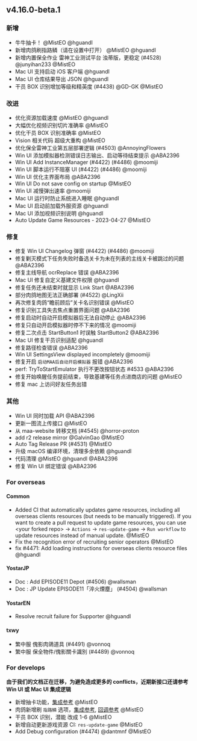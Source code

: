 ## v4.16.0-beta.1

### 新增

- 牛牛抽卡！ @MistEO @hguandl
- 新增肉鸽刷指路鳞（请在设置中打开） @MistEO @hguandl
- 新增内置保全作业 雷神工业测试平台 浊蒂版，更稳定 (#4528) @junyihan233 @MistEO
- Mac UI 支持启动 iOS 客户端 @hguandl
- Mac UI 仓库结果导出 JSON @hguandl
- 干员 BOX 识别增加等级和精英度 (#4438) @GD-GK @MistEO

### 改进

- 优化资源加载速度 @MistEO @hguandl
- 大幅优化视频识别切片准确率 @MistEO
- 优化干员 BOX 识别准确率 @MistEO
- Vision 相关代码 超级大重构 @MistEO
- 优化保全雷神工业第五层部署逻辑 (#4503) @AnnoyingFlowers
- Win UI 添加模拟器检测错误日志输出、启动等待结束提示 @ABA2396
- Win UI Add InstanceManager (#4422) (#4486) @moomiji
- Win UI 脚本运行不阻塞 UI (#4422) (#4486) @moomiji
- Win UI 优化主界面布局 @ABA2396
- Win UI Do not save config on startup @MistEO
- Win UI 减慢弹出速率 @moomiji
- Mac UI 运行时防止系统进入睡眠 @hguandl
- Mac UI 启动前加载外服资源 @hguandl
- Mac UI 添加视频识别说明 @hguandl
- Auto Update Game Resources - 2023-04-27 @MistEO

### 修复

- 修复 Win UI Changelog 弹窗 (#4422) (#4486) @moomiji
- 修复剿灭模式下任务失败时备选关卡为未在列表的主线关卡被跳过的问题 @ABA2396
- 修复主线导航 ocrReplace 错误 @ABA2396
- Mac UI 修复自定义基建文件权限 @hguandl
- 修复任务还未结束时就显示 Link Start @ABA2396
- 部分肉鸽地图无法正确部署 (#4522) @LingXii
- 再次修复肉鸽“瞻前顾后”关卡名识别错误 @MistEO
- 修复识别工具失去焦点重置界面问题 @ABA2396
- 修复启动时自动开启模拟器后无法自动停止 @ABA2396
- 修复只自动开启模拟器时停不下来的情况 @moomiji
- 修复二次点击 StartButton1 时误触 StartButton2 @ABA2396
- Mac UI 修复干员识别适配 @hguandl
- 修复路径检查错误 @ABA2396
- Win UI SettingsView displayed incompletely @moomiji
- 修复开启 `启动MAA后自动开启模拟器` 报错 @ABA2396
- perf: TryToStartEmulator 执行不更改按钮状态 #4533 @ABA2396
- 修复开始唤醒任务提前结束，导致基建等任务点进商店的问题 @MistEO
- 修复 mac 上访问好友任务出错

### 其他

- Win UI 同时加载 API @ABA2396
- 更新一图流上传接口 @MistEO
- 从 maa-website 转移文档 (#4545) @horror-proton
- add r2 release mirror @GalvinGao @MistEO
- Auto Tag Release PR (#4531) @MistEO
- 升级 macOS 编译环境，清理多余依赖  @hguandl
- 代码清理 @MistEO @hguandl @ABA2396
- 修复 Win UI 绑定错误 @ABA2396

### For overseas

#### Common

- Added CI that automatically updates game resources, including all overseas clients resources (but needs to be manually triggered). If you want to create a pull request to update game resources, you can use \<your forked repo\> -> `Actions` -> `res-update-game` -> `Run workflow` to update resources instead of manual update. @MistEO
- Fix the recognition error of recruiting senior operators @MistEO
- fix #4471: Add loading instructions for overseas clients resource files @hguandl

#### YostarJP

- Doc : Add EPISODE11 Depot (#4506) @wallsman
- Doc : JP Update EPISODE11「淬火煙塵」 (#4504) @wallsman

#### YostarEN

- Resolve recruit failure for Supporter @hguandl

#### txwy

- 繁中服 傀影肉鴿道具 (#4491) @vonnoq
- 繁中服 保全物件/傀影關卡識別 (#4489) @vonnoq

### For develops

**由于我们的文档正在迁移，为避免造成更多的 conflicts，近期新接口还请参考 Win UI 或 Mac UI 集成逻辑**

- 新增抽卡功能，[集成参考](https://github.com/MaaAssistantArknights/MaaAssistantArknights/blob/f644f8c548568220b61955c0369c9ac6c7bceec4/src/MaaWpfGui/Main/AsstProxy.cs#L1662)  @MistEO
- 肉鸽新增刷 `指路鳞` 选项，[集成参考](https://github.com/MaaAssistantArknights/MaaAssistantArknights/blob/f644f8c548568220b61955c0369c9ac6c7bceec4/src/MaaWpfGui/Main/AsstProxy.cs#L1588), [回调参考](https://github.com/MaaAssistantArknights/MaaAssistantArknights/blob/f644f8c548568220b61955c0369c9ac6c7bceec4/src/MaaWpfGui/Main/AsstProxy.cs#L774) @MistEO
- 干员 BOX 识别，潜能 改成 1-6 @MistEO
- 新增自动更新游戏资源 CI: `res-update-game` @MistEO
- Add Debug configuration (#4474) @dantmnf @MistEO
